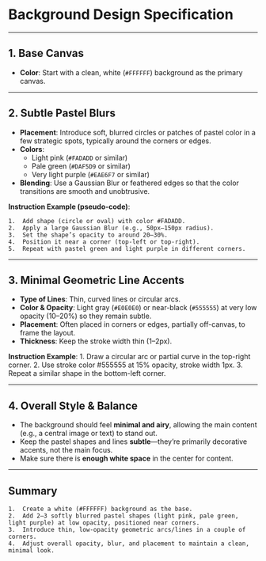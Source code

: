 # Background Design Specification

---

## 1. Base Canvas

- **Color**: Start with a clean, white (`#FFFFFF`) background as the primary canvas.

---

## 2. Subtle Pastel Blurs

- **Placement**: Introduce soft, blurred circles or patches of pastel color in a few strategic spots, typically around the corners or edges.
- **Colors**:
  - Light pink (`#FADADD` or similar)
  - Pale green (`#DAF5D9` or similar)
  - Very light purple (`#EAE6F7` or similar)
- **Blending**: Use a Gaussian Blur or feathered edges so that the color transitions are smooth and unobtrusive.

**Instruction Example (pseudo-code)**:

    1.	Add shape (circle or oval) with color #FADADD.
    2.	Apply a large Gaussian Blur (e.g., 50px–150px radius).
    3.	Set the shape’s opacity to around 20–30%.
    4.	Position it near a corner (top-left or top-right).
    5.	Repeat with pastel green and light purple in different corners.

---

## 3. Minimal Geometric Line Accents

- **Type of Lines**: Thin, curved lines or circular arcs.
- **Color & Opacity**: Light gray (`#E0E0E0`) or near-black (`#555555`) at very low opacity (10–20%) so they remain subtle.
- **Placement**: Often placed in corners or edges, partially off-canvas, to frame the layout.
- **Thickness**: Keep the stroke width thin (1–2px).

**Instruction Example**: 1. Draw a circular arc or partial curve in the top-right corner. 2. Use stroke color #555555 at 15% opacity, stroke width 1px. 3. Repeat a similar shape in the bottom-left corner.

---

## 4. Overall Style & Balance

- The background should feel **minimal and airy**, allowing the main content (e.g., a central image or text) to stand out.
- Keep the pastel shapes and lines **subtle**—they’re primarily decorative accents, not the main focus.
- Make sure there is **enough white space** in the center for content.

---

## Summary

    1.	Create a white (#FFFFFF) background as the base.
    2.	Add 2–3 softly blurred pastel shapes (light pink, pale green, light purple) at low opacity, positioned near corners.
    3.	Introduce thin, low-opacity geometric arcs/lines in a couple of corners.
    4.	Adjust overall opacity, blur, and placement to maintain a clean, minimal look.
